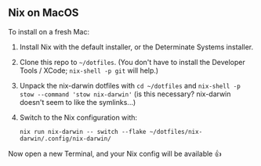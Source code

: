 ## Nix on MacOS

To install on a fresh Mac:

1. Install Nix with the default installer, or the Determinate Systems installer.

2. Clone this repo to `~/dotfiles`.
   (You don't have to install the Developer Tools / XCode; `nix-shell -p git` will help.)

3. Unpack the nix-darwin dotfiles with `cd ~/dotfiles` and `nix-shell -p stow --command 'stow nix-darwin'`
   (is this necessary? nix-darwin doesn't seem to like the symlinks...)

4. Switch to the Nix configuration with:

   ```
   nix run nix-darwin -- switch --flake ~/dotfiles/nix-darwin/.config/nix-darwin/
   ```

Now open a new Terminal, and your Nix config will be available :+1:
 
